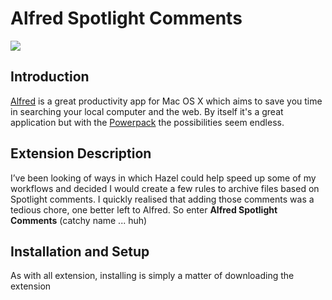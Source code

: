 # Alfred Spotlight Comments
![](http://cl.ly/image/341G3F20431H/Screen%20Shot%202013-01-05%20at%2002.55.15.png)

## Introduction

[Alfred][] is a great productivity app for Mac OS X which aims to save you time in searching your local computer and the web. By itself it's a great application but with the [Powerpack][]
the possibilities seem endless.


## Extension Description
I’ve been looking of ways in which Hazel could help speed up some of my workflows and decided I would create a few rules to archive files based on Spotlight comments. I quickly realised that adding those comments was a tedious chore, one better left to Alfred. So enter 
**Alfred Spotlight Comments** (catchy name ... huh)

## Installation and Setup
As with all extension, installing is simply a matter of downloading the extension











 [Alfred]: http://www.alfredapp.com
  [Powerpack]: http://www.alfredapp.com/powerpack/